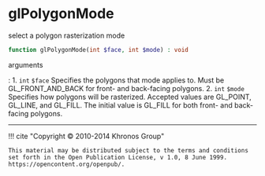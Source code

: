 # glPolygonMode
select a polygon rasterization mode

```php
function glPolygonMode(int $face, int $mode) : void
```

arguments

:    1. `int` `$face` Specifies the polygons that mode applies to. Must be
    <constant>GL_FRONT_AND_BACK</constant> for front- and back-facing polygons.
    2. `int` `$mode` Specifies how polygons will be rasterized. Accepted values
    are <constant>GL_POINT</constant>, <constant>GL_LINE</constant>, and
    <constant>GL_FILL</constant>. The initial value is
    <constant>GL_FILL</constant> for both front- and back-facing polygons.

---
     

!!! cite "Copyright © 2010-2014 Khronos Group"

    This material may be distributed subject to the terms and conditions set forth in the Open Publication License, v 1.0, 8 June 1999. https://opencontent.org/openpub/.